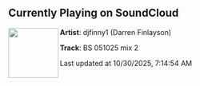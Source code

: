 ## Currently Playing on SoundCloud

[<img align="left" width="100" src="https://i1.sndcdn.com/artworks-XNfNWOVVAMBzQvJp-gSyo9w-t500x500.png">](https://soundcloud.com/djfinny1/bs-051025-mix-2-1)

**Artist**: djfinny1 (Darren Finlayson) 

**Track**: BS 051025 mix 2

Last updated at 10/30/2025, 7:14:54 AM
